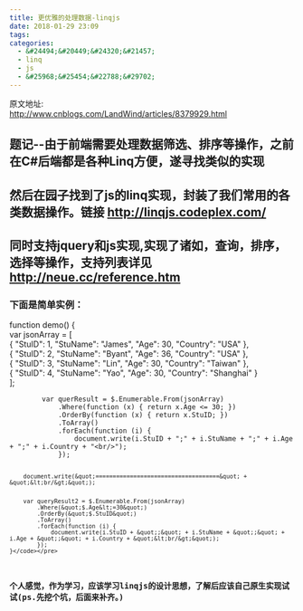 ```yaml
---
title: 更优雅的处理数据-linqjs
date: 2018-01-29 23:09
tags:
categories:
  - &#24494;&#20449;&#24320;&#21457;
  - linq
  - js
  - &#25968;&#25454;&#22788;&#29702;
---
```

原文地址:</br><a href="http://www.cnblogs.com/LandWind/articles/8379929.html" style="font-size: 24px;color: #9900FF;">http://www.cnblogs.com/LandWind/articles/8379929.html</a>
<h2 id="题记--由于前端需要处理数据筛选排序等操作之前在c后端都是各种linq方便遂寻找类似的实现">&#39064;&#35760;--&#30001;&#20110;&#21069;&#31471;&#38656;&#35201;&#22788;&#29702;&#25968;&#25454;&#31579;&#36873;&#12289;&#25490;&#24207;&#31561;&#25805;&#20316;&#65292;&#20043;&#21069;&#22312;C#&#21518;&#31471;&#37117;&#26159;&#21508;&#31181;Linq&#26041;&#20415;&#65292;&#36930;&#23547;&#25214;&#31867;&#20284;&#30340;&#23454;&#29616;</h2>
<h2 id="然后在园子找到了js的linq实现封装了我们常用的各类数据操作链接-httplinqjs.codeplex.com">&#28982;&#21518;&#22312;&#22253;&#23376;&#25214;&#21040;&#20102;js&#30340;linq&#23454;&#29616;&#65292;&#23553;&#35013;&#20102;&#25105;&#20204;&#24120;&#29992;&#30340;&#21508;&#31867;&#25968;&#25454;&#25805;&#20316;&#12290;&#38142;&#25509; <a class="uri" href="http://linqjs.codeplex.com/">http://linqjs.codeplex.com/</a></h2>
<h2 id="同时支持jquery和js实现实现了诸如查询排序选择等操作支持列表详见-httpneue.ccreference.htm">&#21516;&#26102;&#25903;&#25345;jquery&#21644;js&#23454;&#29616;,&#23454;&#29616;&#20102;&#35832;&#22914;&#65292;&#26597;&#35810;&#65292;&#25490;&#24207;&#65292;&#36873;&#25321;&#31561;&#25805;&#20316;&#65292;&#25903;&#25345;&#21015;&#34920;&#35814;&#35265; <a class="uri" href="http://neue.cc/reference.htm">http://neue.cc/reference.htm</a></h2>
<h3 id="下面是简单实例">&#19979;&#38754;&#26159;&#31616;&#21333;&#23454;&#20363;&#65306;</h3>
<p>function demo() {<br>
var jsonArray = [<br>
{ &quot;StuID&quot;: 1, &quot;StuName&quot;: &quot;James&quot;, &quot;Age&quot;: 30, &quot;Country&quot;: &quot;USA&quot; },<br>
{ &quot;StuID&quot;: 2, &quot;StuName&quot;: &quot;Byant&quot;, &quot;Age&quot;: 36, &quot;Country&quot;: &quot;USA&quot; },<br>
{ &quot;StuID&quot;: 3, &quot;StuName&quot;: &quot;Lin&quot;, &quot;Age&quot;: 30, &quot;Country&quot;: &quot;Taiwan&quot; },<br>
{ &quot;StuID&quot;: 4, &quot;StuName&quot;: &quot;Yao&quot;, &quot;Age&quot;: 30, &quot;Country&quot;: &quot;Shanghai&quot; }<br>
];</p>
<pre><code>        var querResult = $.Enumerable.From(jsonArray)
            .Where(function (x) { return x.Age &lt;= 30; })
            .OrderBy(function (x) { return x.StuID; })
            .ToArray()
            .forEach(function (i) {
                document.write(i.StuID + &quot;;&quot; + i.StuName + &quot;;&quot; + i.Age + &quot;;&quot; + i.Country + &quot;&lt;br/&gt;&quot;);
            });

        document.write(&quot;====================================&quot; + &quot;&lt;br/&gt;&quot;);


        var queryResult2 = $.Enumerable.From(jsonArray)
            .Where(&quot;$.Age&lt;=30&quot;) 
            .OrderBy(&quot;$.StuID&quot;)
            .ToArray()
            .forEach(function (i) {
                document.write(i.StuID + &quot;;&quot; + i.StuName + &quot;;&quot; + i.Age + &quot;;&quot; + i.Country + &quot;&lt;br/&gt;&quot;);
            });
    }</code></pre>
<h3 id="个人感觉作为学习应该学习linqjs的设计思想了解后应该自己原生实现试试ps.先挖个坑后面来补齐">&#20010;&#20154;&#24863;&#35273;&#65292;&#20316;&#20026;&#23398;&#20064;&#65292;&#24212;&#35813;&#23398;&#20064;linqjs&#30340;&#35774;&#35745;&#24605;&#24819;&#65292;&#20102;&#35299;&#21518;&#24212;&#35813;&#33258;&#24049;&#21407;&#29983;&#23454;&#29616;&#35797;&#35797;(ps.&#20808;&#25366;&#20010;&#22353;&#65292;&#21518;&#38754;&#26469;&#34917;&#40784;&#12290;)</h3>

